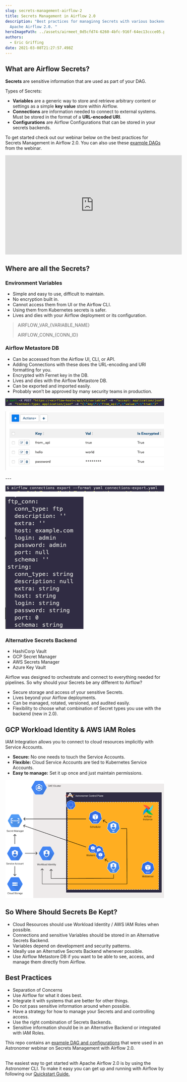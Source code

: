 ```yaml
---
slug: secrets-management-airflow-2
title: Secrets Management in Airflow 2.0
description: "Best practices for managinng Secrets with various backends in
  Apache Airflow 2.0. "
heroImagePath: ../assets/airmeet_0d5cfd74-6260-4bfc-916f-64ec13ccce05.png
authors:
  - Eric Griffing
date: 2021-03-08T21:27:57.498Z
---
```

## What are Airflow Secrets?

**Secrets** are sensitive information that are used as part of your DAG.

Types of Secrets: 

* **Variables** are a generic way to store and retrieve arbitrary content or settings as a simple **key value** store within Airflow.
* **Connections** are information needed to connect to external systems. Must be stored in the format of a **URL-encoded URI**.
* **Configurations** are Airflow Configurations that can be stored in your secrets backends.



To get started check out our webinar below on the best practices for Secrets Management in Airflow 2.0. You can also use these [example DAGs](https://github.com/astronomer/webinar-secrets-management/tree/master) from the webinar. 

<iframe width="560" height="315" src="https://www.youtube.com/embed/Mf2uTVe3GPA" frameborder="0" allow="accelerometer; autoplay; clipboard-write; encrypted-media; gyroscope; picture-in-picture" allowfullscreen></iframe>



## Where are all the Secrets?

### Environment Variables

* Simple and easy to use, difficult to maintain. 
* No encryption built in.
* Cannot access them from UI or the Airflow CLI.
* Using them from Kubernetes secrets is safer.
* Lives and dies with your Airflow deployment or its configuration.

> AIRFLOW\_VAR\_{VARIABLE_NAME}
>
> AIRFLOW\_CONN\_{CONN_ID}

### Airflow Metastore DB

* Can be accessed from the Airflow UI, CLI, or API.
* Adding Connections with these does the URL-encoding and URI formatting for you.
* Encrypted with Fernet key in the DB.
* Lives and dies with the Airflow Metastore DB.
* Can be exported and imported easily.
* Probably won’t be approved by many security teams in production.

![Curl 1](../assets/img1.png)

![Connections](../assets/img2.png)

\---

![Airflow CLI Command](../assets/img3.png)

![FTP Conn](../assets/img4.png)

### Alternative Secrets Backend

* HashiCorp Vault
* GCP Secret Manager
* AWS Secrets Manager
* Azure Key Vault

Airflow was designed to orchestrate and connect to everything needed for pipelines. So why should your Secrets be any different to Airflow?

* Secure storage and access of your sensitive Secrets.
* Lives beyond your Airflow deployments.
* Can be managed, rotated, versioned, and audited easily.
* Flexibility to choose what combination of Secret types you use with the backend (new in 2.0).

## GCP Workload Identity & AWS IAM Roles

IAM Integration allows you to connect to cloud resources implicitly with Service Accounts. 

* **Secure:** No one needs to touch the Service Accounts.
* **Flexible:** Cloud Service Accounts are tied to Kubernetes Service Accounts.
* **Easy to manage:** Set it up once and just maintain permissions.

![Secrets Architecture](../assets/img5secrets.png)

## So Where Should Secrets Be Kept?

* Cloud Resources should use Workload Identity / AWS IAM Roles when possible.
* Connections and sensitive Variables should be stored in an Alternative Secrets Backend.
* Variables depend on development and security patterns.
* Ideally use an Alternative Secrets Backend whenever possible.
* Use Airflow Metastore DB if you want to be able to see, access, and manage them directly from Airflow.

## Best Practices

* Separation of Concerns
* Use Airflow for what it does best.
* Integrate it with systems that are better for other things.
* Do not pass sensitive information around when possible.
* Have a strategy for how to manage your Secrets and and controlling access.
* Use the right combination of Secrets Backends.
* Sensitive information should be in an Alternative Backend or integrated with IAM Roles.

This repo contains an [example DAG and configurations](https://github.com/astronomer/webinar-secrets-management/tree/master) that were used in an Astronomer webinar on Secrets Management with Airflow 2.0.

\
The easiest way to get started with Apache Airflow 2.0 is by using the Astronomer CLI. To make it easy you can get up and running with Airflow by following our [Quickstart Guide.](https://www.astronomer.io/docs/cloud/stable/develop/cli-quickstart)